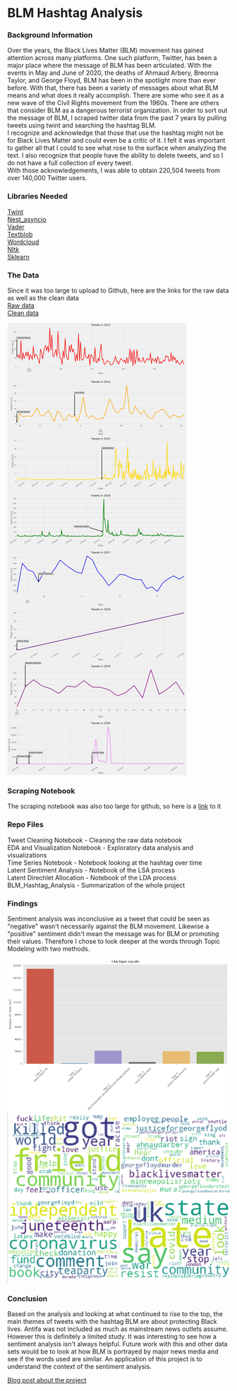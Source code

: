 # BLM Hashtag Analysis

### Background Information
Over the years, the Black Lives Matter (BLM) movement has gained attention across many platforms. One such platform, Twitter, has been a major place where the message of BLM has been articulated. With the events in May and June of 2020, the deaths of Ahmaud Arbery, Breonna Taylor, and George Floyd, BLM has been in the spotlight more than ever before. With that, there has been a variety of messages about what BLM means and what does it really accomplish. There are some who see it as a new wave of the Civil Rights movement from the 1960s. There are others that consider BLM as a dangerous terrorist organization. In order to sort out the message of BLM, I scraped twitter data from the past 7 years by pulling tweets using twint and searching the hashtag BLM. <br />
I recognize and acknowledge that those that use the hashtag might not be for Black Lives Matter and could even be a critic of it. I felt it was important to gather all that I could to see what rose to the surface when analyzing the text. I also recognize that people have the ability to delete tweets, and so I do not have a full collection of every tweet. <br />
With those acknowledgements, I was able to obtain 220,504 tweets from over 140,000 Twitter users. 

### Libraries Needed
[Twint](https://pypi.org/project/twint/) <br />
[Nest_asyncio](https://pypi.org/project/nest-asyncio/) <br />
[Vader](https://pypi.org/project/vader-sentiment/) <br />
[Textblob](https://pypi.org/project/textblob/) <br />
[Wordcloud](https://pypi.org/project/wordcloud/) <br />
[Nltk](https://pypi.org/project/nltk/) <br />
[Sklearn](https://pypi.org/project/sklearn/) <br />

### The Data
Since it was too large to upload to Github, here are the links for the raw data as well as the clean data <br />
[Raw data](https://drive.google.com/drive/folders/15CaXeeJ8ned9FVKYocex9lPPSOnWqZ5B?usp=sharing) <br />
[Clean data](https://drive.google.com/file/d/1kPipsvCNzIIchTUzEt7NH4nrXxelIJvb/view?usp=sharing) <br />

![picture of a graph showing tweets over the years with the hashtag blm](https://github.com/roweyerboat/Capstone_Project/blob/master/Tweets%20over%20time.jpg)
<br />
### Scraping Notebook
The scraping notebook was also too large for github, so here is a [link](https://drive.google.com/file/d/165vOvt2XrFNWwK0m2iZSz35KV4PojxRc/view?usp=sharing) to it

### Repo Files
Tweet Cleaning Notebook - Cleaning the raw data notebook <br />
EDA and Visualization Notebook - Exploratory data analysis and visualizations <br />
Time Series Notebook - Notebook looking at the hashtag over time <br />
Latent Sentiment Analysis - Notebook of the LSA process <br />
Latent Direchlet Allocation - Notebook of the LDA process <br />
BLM_Hashtag_Analysis - Summarization of the whole project <br />

### Findings
Sentiment analysis was inconclusive as a tweet that could be seen as "negative" wasn't necessarily against the BLM movement. Likewise a "positive" sentiment didn't mean the message was for BLM or promoting their values. Therefore I chose to look deeper at the words through Topic Modeling with two methods. <br />

![LSA topic counts](https://github.com/roweyerboat/Capstone_Project/blob/master/LSA%20topic%20Counts.png)<br />
![LDA 4 topics](https://github.com/roweyerboat/Capstone_Project/blob/master/LDA%204%20topics.png)

### Conclusion
Based on the analysis and looking at what continued to rise to the top, the main themes of tweets with the hashtag BLM are about protecting Black lives. Antifa was not included as much as mainstream news outlets assume.
However this is definitely a limited study. It was interesting to see how a sentiment analysis isn't always helpful.
Future work with this and other data sets would be to look at how BLM is portrayed by major news media and see if the words used are similar. An application of this project is to understand the context of the sentiment analysis. 

[Blog post about the project](https://roweyerboat.github.io/analyzing_a_single_hashtag#sentimentanalysis)
